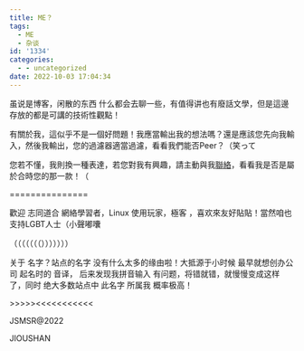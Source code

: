 ```yaml
---
title: ME？
tags:
  - ME
  - 杂谈
id: '1334'
categories:
  - - uncategorized
date: 2022-10-03 17:04:34
---
```


虽说是博客，闲散的东西 什么都会去聊一些，有值得讲也有廢話文學，但是這邊存放的都是可講的技術性觀點！

有關於我，這似乎不是一個好問題！我應當輸出我的想法嗎？還是應該您先向我輸入，然後我輸出，您的過濾器適當過濾，看看我們能否Peer？（笑って

您若不懂，我則換一種表達，若您對我有興趣，請主動與我[聯絡](https://t.me/jioushan)，看看我是否是屬於合時您的那一款！（

\===============

歡迎 志同道合 網絡學習者，Linux 使用玩家，極客 ，喜欢來友好貼貼！當然咱也支持LGBT人士（小聲嘟囔

（（（（（（（）））））））

关于 名字？站点的名字 没有什么太多的缘由啦！大抵源于小时候 最早就想创办公司 起名时的 音译， 后来发现我拼音输入 有问题，将错就错，就慢慢变成这样了，同时 绝大多数站点中 此名字 所属我 概率极高！

\>>>>><<<<<<<<<<<

JSMSR@2022

JIOUSHAN